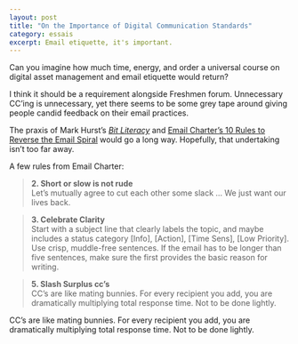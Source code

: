```yaml
---
layout: post
title: "On the Importance of Digital Communication Standards"
category: essais
excerpt: Email etiquette, it's important.
---
```

Can you imagine how much time, energy, and order a universal course on digital asset management and email etiquette would return?  

I think it should be a requirement alongside Freshmen forum. Unnecessary CC’ing is unnecessary, yet there seems to be some grey tape around giving people candid feedback on their email practices.  

The praxis of Mark Hurst’s [_Bit Literacy_](http://bitliteracy.com/) and [Email Charter’s 10 Rules to Reverse the Email Spiral](http://emailcharter.org/) would go a long way. Hopefully, that undertaking isn’t too far away.

A few rules from Email Charter:  

>**2.  Short or slow is not rude**  
> Let’s mutually agree to cut each other some slack … We just want our lives back.  

>**3.  Celebrate Clarity**  
>Start with a subject line that clearly labels the topic, and maybe includes a status category [Info], [Action], [Time Sens], [Low Priority]. Use crisp, muddle-free sentences. If the email has to be longer than five sentences, make sure the first provides the basic reason for writing.  

>**5.  Slash Surplus cc’s**  
>CC’s are like mating bunnies. For every recipient you add, you are dramatically multiplying total response time. Not to be done lightly.  

CC’s are like mating bunnies. For every recipient you add, you are dramatically multiplying total response time. Not to be done lightly.  

<a href="https://plus.google.com/+VincentBarr0?rel=author"></a>